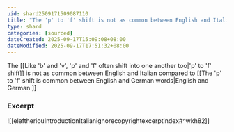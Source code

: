 ```yaml
---
uid: shard2509171509087110
title: "The 'p' to 'f' shift is not as common between English and Italian compared to English and German"
type: shard
categories: [sourced]
dateCreated: 2025-09-17T15:09:08+08:00
dateModified: 2025-09-17T17:51:32+08:00
---
```

The [[Like 'b' and 'v', 'p' and 'f' often shift into one another too|'p' to 'f' shift]] is not as common between English and Italian compared to [[The 'p' to 'f' shift is common between English and German words|English and German ]]

### Excerpt
![[eleftheriouIntroductionItalianignorecopyrightexcerptindex#^wkh82]]